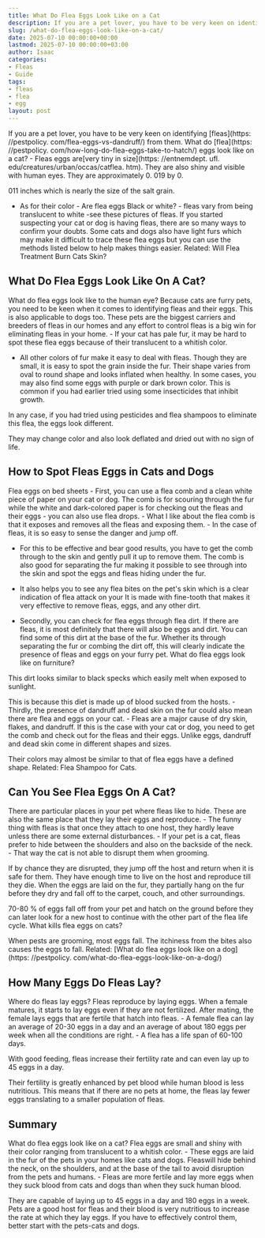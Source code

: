 ```yaml
---
title: What Do Flea Eggs Look Like on a Cat
description: If you are a pet lover, you have to be very keen on identifying fleas from them. What do flea eggs look like on a cat? - Fleas eggs arevery tiny in size.
slug: /what-do-flea-eggs-look-like-on-a-cat/
date: 2025-07-10 00:00:00+00:00
lastmod: 2025-07-10 00:00:00+03:00
author: Isaac
categories:
- Fleas
- Guide
tags:
- fleas
- flea
- egg
layout: post
---
```


If you are a pet lover, you have to be very keen on identifying [fleas](https: //pestpolicy. com/flea-eggs-vs-dandruff/) from them. What do [flea](https: //pestpolicy. com/how-long-do-flea-eggs-take-to-hatch/) eggs look like on a cat? - Fleas eggs are[very tiny in size](https: //entnemdept. ufl. edu/creatures/urban/occas/catflea. htm). They are also shiny and visible with human eyes. They are approximately 0. 019 by 0.

011 inches which is nearly the size of the salt grain.

- As for their color - Are flea eggs Black or white? - fleas vary from being translucent to white -see these pictures of fleas. If you started suspecting your cat or dog is having fleas, there are so many ways to confirm your doubts. Some cats and dogs also have light furs which may make it difficult to trace these flea eggs but you can use the methods listed below to help makes things easier. Related: Will Flea Treatment Burn Cats Skin?

##  What Do Flea Eggs Look Like On A Cat?

What do flea eggs look like to the human eye? Because cats are furry pets, you need to be keen when it comes to identifying fleas and their eggs. This is also applicable to dogs too. These pets are the biggest carriers and breeders of fleas in our homes and any effort to control fleas is a big win for eliminating fleas in your home. - If your cat has pale fur, it may be hard to spot these flea eggs because of their translucent to a whitish color.

- All other colors of fur make it easy to deal with fleas. Though they are small, it is easy to spot the grain inside the fur. Their shape varies from oval to round shape and looks inflated when healthy. In some cases, you may also find some eggs with purple or dark brown color. This is common if you had earlier tried using some insecticides that inhibit growth.

In any case, if you had tried using pesticides and flea shampoos to eliminate this flea, the eggs look different.

They may change color and also look deflated and dried out with no sign of life.

##  How to Spot Fleas Eggs in Cats and Dogs

Flea eggs on bed sheets - First, you can use a flea comb and a clean white piece of paper on your cat or dog. The comb is for scouring through the fur while the white and dark-colored paper is for checking out the fleas and their eggs - you can also use flea drops. - What I like about the flea comb is that it exposes and removes all the fleas and exposing them. - In the case of fleas, it is so easy to sense the danger and jump off.

- For this to be effective and bear good results, you have to get the comb through to the skin and gently pull it up to remove them. The comb is also good for separating the fur making it possible to see through into the skin and spot the eggs and fleas hiding under the fur.

- It also helps you to see any flea bites on the pet's skin which is a clear indication of flea attack on your It is made with fine-tooth that makes it very effective to remove fleas, eggs, and any other dirt.

- Secondly, you can check for flea eggs through flea dirt. If there are fleas, it is most definitely that there will also be eggs and dirt. You can find some of this dirt at the base of the fur. Whether its through separating the fur or combing the dirt off, this will clearly indicate the presence of fleas and eggs on your furry pet. What do flea eggs look like on furniture?

This dirt looks similar to black specks which easily melt when exposed to sunlight.

This is because this diet is made up of blood sucked from the hosts. - Thirdly, the presence of dandruff and dead skin on the fur could also mean there are flea and eggs on your cat. - Fleas are a major cause of dry skin, flakes, and dandruff. If this is the case with your cat or dog, you need to get the comb and check out for the fleas and their eggs. Unlike eggs, dandruff and dead skin come in different shapes and sizes.

Their colors may almost be similar to that of flea eggs have a defined shape. Related: Flea Shampoo for Cats.

##  Can You See Flea Eggs On A Cat?

There are particular places in your pet where fleas like to hide. These are also the same place that they lay their eggs and reproduce. - The funny thing with fleas is that once they attach to one host, they hardly leave unless there are some external disturbances. - If your pet is a cat, fleas prefer to hide between the shoulders and also on the backside of the neck. - That way the cat is not able to disrupt them when grooming.

If by chance they are disrupted, they jump off the host and return when it is safe for them. They have enough time to live on the host and reproduce till they die. When the eggs are laid on the fur, they partially hang on the fur before they dry and fall off to the carpet, couch, and other surroundings.

70-80 % of eggs fall off from your pet and hatch on the ground before they can later look for a new host to continue with the other part of the flea life cycle. What kills flea eggs on cats?

When pests are grooming, most eggs fall. The itchiness from the bites also causes the eggs to fall. Related: [What do flea eggs look like on a dog](https: //pestpolicy. com/what-do-flea-eggs-look-like-on-a-dog/)

##  How Many Eggs Do Fleas Lay?

Where do fleas lay eggs? Fleas reproduce by laying eggs. When a female matures, it starts to lay eggs even if they are not fertilized. After mating, the female lays eggs that are fertile that hatch into fleas. - A female flea can lay an average of 20-30 eggs in a day and an average of about 180 eggs per week when all the conditions are right. - A flea has a life span of 60-100 days.

With good feeding, fleas increase their fertility rate and can even lay up to 45 eggs in a day.

Their fertility is greatly enhanced by pet blood while human blood is less nutritious. This means that if there are no pets at home, the fleas lay fewer eggs translating to a smaller population of fleas.

##  Summary

What do flea eggs look like on a cat? Flea eggs are small and shiny with their color ranging from translucent to a whitish color. - These eggs are laid in the fur of the pets in your homes like cats and dogs. Fleaswill hide behind the neck, on the shoulders, and at the base of the tail to avoid disruption from the pets and humans. - Fleas are more fertile and lay more eggs when they suck blood from cats and dogs than when they suck human blood.

They are capable of laying up to 45 eggs in a day and 180 eggs in a week. Pets are a good host for fleas and their blood is very nutritious to increase the rate at which they lay eggs. If you have to effectively control them, better start with the pets-cats and dogs.
